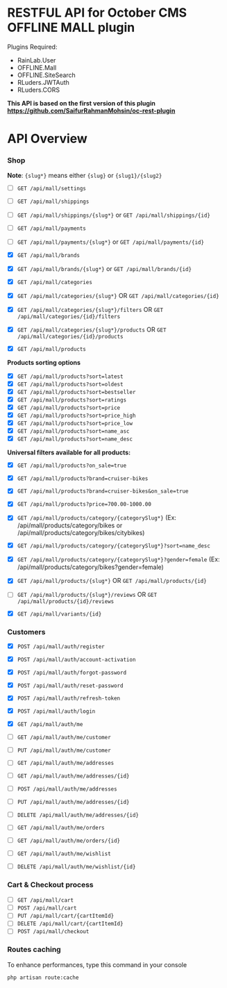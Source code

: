 # RESTFUL API for October CMS OFFLINE MALL plugin


Plugins Required:
- RainLab.User
- OFFLINE.Mall
- OFFLINE.SiteSearch
- RLuders.JWTAuth
- RLuders.CORS

**This API is based on the first version of this plugin https://github.com/SaifurRahmanMohsin/oc-rest-plugin**


<a name="overview"></a>
# API Overview

### Shop

**Note**: `{slug*}` means either `{slug}` or `{slug1}/{slug2}`

- [ ] `GET /api/mall/settings`

- [ ] `GET /api/mall/shippings`
- [ ] `GET /api/mall/shippings/{slug*}` or `GET /api/mall/shippings/{id}`

- [ ] `GET /api/mall/payments`
- [ ] `GET /api/mall/payments/{slug*}` or `GET /api/mall/payments/{id}`

- [x] `GET /api/mall/brands`
- [x] `GET /api/mall/brands/{slug*}` or `GET /api/mall/brands/{id}`

- [x] `GET /api/mall/categories`
- [x] `GET /api/mall/categories/{slug*}` OR `GET /api/mall/categories/{id}`
- [x] `GET /api/mall/categories/{slug*}/filters` OR `GET /api/mall/categories/{id}/filters`
- [x] `GET /api/mall/categories/{slug*}/products` OR `GET /api/mall/categories/{id}/products`

- [x] `GET /api/mall/products`

**Products sorting options**
- [x] `GET /api/mall/products?sort=latest`
- [x] `GET /api/mall/products?sort=oldest`
- [x] `GET /api/mall/products?sort=bestseller`
- [x] `GET /api/mall/products?sort=ratings`
- [x] `GET /api/mall/products?sort=price`
- [x] `GET /api/mall/products?sort=price_high`
- [x] `GET /api/mall/products?sort=price_low`
- [x] `GET /api/mall/products?sort=name_asc`
- [x] `GET /api/mall/products?sort=name_desc`

**Universal filters available for all products:**
- [x] `GET /api/mall/products?on_sale=true`
- [x] `GET /api/mall/products?brand=cruiser-bikes`
- [x] `GET /api/mall/products?brand=cruiser-bikes&on_sale=true`
- [x] `GET /api/mall/products?price=700.00-1000.00`

- [x] `GET /api/mall/products/category/{categorySlug*}` (Ex: /api/mall/products/category/bikes or /api/mall/products/category/bikes/citybikes)
- [x] `GET /api/mall/products/category/{categorySlug*}?sort=name_desc`
- [x] `GET /api/mall/products/category/{categorySlug*}?gender=female` (Ex: /api/mall/products/category/bikes?gender=female)
- [x] `GET /api/mall/products/{slug*}` OR `GET /api/mall/products/{id}`
- [ ] `GET /api/mall/products/{slug*}/reviews` OR  `GET /api/mall/products/{id}/reviews`

- [x] `GET /api/mall/variants/{id}`



### Customers

- [x] `POST /api/mall/auth/register`
- [x] `POST /api/mall/auth/account-activation`
- [x] `POST /api/mall/auth/forgot-password`
- [x] `POST /api/mall/auth/reset-password`
- [x] `POST /api/mall/auth/refresh-token`
- [x] `POST /api/mall/auth/login`
- [x] `GET /api/mall/auth/me`
- [ ] `GET /api/mall/auth/me/customer`
- [ ] `PUT /api/mall/auth/me/customer`
- [ ] `GET /api/mall/auth/me/addresses`
- [ ] `GET /api/mall/auth/me/addresses/{id}`
- [ ] `POST /api/mall/auth/me/addresses`
- [ ] `PUT /api/mall/auth/me/addresses/{id}`
- [ ] `DELETE /api/mall/auth/me/addresses/{id}`
- [ ] `GET /api/mall/auth/me/orders`
- [ ] `GET /api/mall/auth/me/orders/{id}`
- [ ] `GET /api/mall/auth/me/wishlist`
- [ ] `DELETE /api/mall/auth/me/wishlist/{id}`


### Cart &amp; Checkout process

- [ ] `GET /api/mall/cart`
- [ ] `POST /api/mall/cart`
- [ ] `PUT /api/mall/cart/{cartItemId}`
- [ ] `DELETE /api/mall/cart/{cartItemId}`
- [ ] `POST /api/mall/checkout`

### Routes caching

To enhance performances, type this command in your console

`php artisan route:cache`
